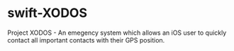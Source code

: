 # swift-XODOS
Project XODOS - An emegency system which allows an iOS user to quickly contact all important contacts with their GPS position.
